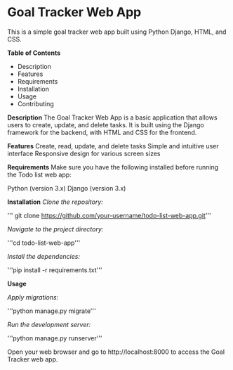 # Goal Tracker Web App

This is a simple goal tracker web app built using Python Django, HTML, and CSS.

**Table of Contents**
* Description
* Features
* Requirements
* Installation
* Usage
* Contributing

**Description**
The Goal Tracker Web App is a basic application that allows users to create, update, and delete tasks. It is built using the Django framework for the backend, with HTML and CSS for the frontend.

**Features**
Create, read, update, and delete tasks
Simple and intuitive user interface
Responsive design for various screen sizes

**Requirements**
Make sure you have the following installed before running the Todo list web app:

Python (version 3.x)
Django (version 3.x)


**Installation**
_Clone the repository:_

''' git clone https://github.com/your-username/todo-list-web-app.git'''

_Navigate to the project directory:_

'''cd todo-list-web-app'''

_Install the dependencies:_

'''pip install -r requirements.txt'''

**Usage**

_Apply migrations:_

'''python manage.py migrate'''

_Run the development server:_

'''python manage.py runserver'''

Open your web browser and go to http://localhost:8000 to access the Goal Tracker web app.

